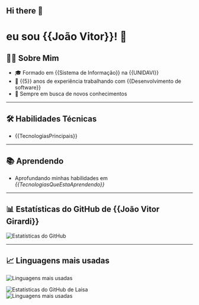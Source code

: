 ## Hi there 👋

# eu sou {{João Vitor}}! 👋

## 🧑‍💻 Sobre Mim

- 🎓 Formado em {{Sistema de Informação}} na {{UNIDAVI}}
- 💼 {{5}} anos de experiência trabalhando com {{Desenvolvimento de software}}
- 🌱 Sempre em busca de novos conhecimentos

---

## 🛠️ Habilidades Técnicas

- {{TecnologiasPrincipais}}

---

## 📚 Aprendendo

- Aprofundando minhas habilidades em _{{TecnologiasQueEstaAprendendo}}_

---

## 📊 Estatísticas do GitHub de {{João Vitor Girardi}}

![Estatísticas do GitHub](https://github-readme-stats.vercel.app/api?username=JoaoVitorGirardii&show_icons=true&theme=github_dark&locale=pt-br)

---

## 📈 Linguagens mais usadas

![Linguagens mais usadas](https://github-readme-stats.vercel.app/api/top-langs/?username=JoaoVitorGirardii&layout=compact&theme=github_dark&locale=pt-br)

<img src="https://github-readme-stats.vercel.app/api?username=JoaoVitorGirardii&show_icons=true&theme=dark&hide_title=true%22%20alt=%22Laisa%27s%20GitHub%20stats&locale=pt-br" alt="Estatísticas do GitHub de Laisa" /> 
<br /> 
<img src="https://github-readme-stats.vercel.app/api/top-langs/?username=JoaoVitorGirardii&layout=compact&theme=dark&locale=pt-br" alt="Linguagens mais usadas" /> 
